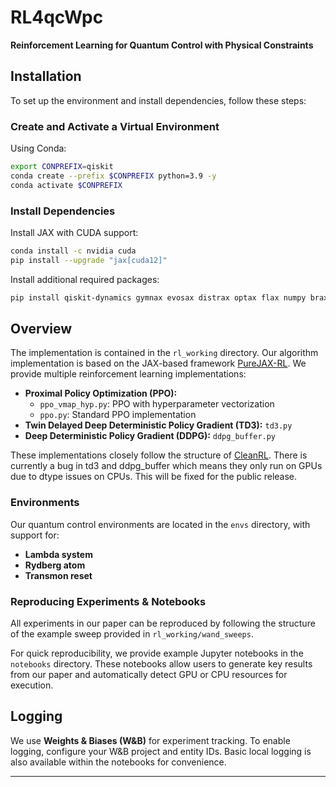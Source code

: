 # RL4qcWpc

**Reinforcement Learning for Quantum Control with Physical Constraints**

## Installation

To set up the environment and install dependencies, follow these steps:

### Create and Activate a Virtual Environment

Using Conda:

```sh
export CONPREFIX=qiskit
conda create --prefix $CONPREFIX python=3.9 -y
conda activate $CONPREFIX
```

### Install Dependencies

Install JAX with CUDA support:

```sh
conda install -c nvidia cuda
pip install --upgrade "jax[cuda12]"
```

Install additional required packages:

```sh
pip install qiskit-dynamics gymnax evosax distrax optax flax numpy brax wandb flashbax diffrax
```

## Overview

The implementation is contained in the `rl_working` directory. Our algorithm implementation is based on the JAX-based framework [PureJAX-RL](https://github.com/luchris429/purejax-rl). We provide multiple reinforcement learning implementations:

- **Proximal Policy Optimization (PPO):**
  - `ppo_vmap_hyp.py`: PPO with hyperparameter vectorization
  - `ppo.py`: Standard PPO implementation
- **Twin Delayed Deep Deterministic Policy Gradient (TD3):** `td3.py`
- **Deep Deterministic Policy Gradient (DDPG):** `ddpg_buffer.py`

These implementations closely follow the structure of [CleanRL](https://github.com/vwxyzjn/cleanrl). There is currently a bug in td3 and ddpg_buffer which means they only run on GPUs due to dtype issues on CPUs. This will be fixed for the public release.

### Environments

Our quantum control environments are located in the `envs` directory, with support for:

- **Lambda system**
- **Rydberg atom**
- **Transmon reset**

### Reproducing Experiments & Notebooks

All experiments in our paper can be reproduced by following the structure of the example sweep provided in `rl_working/wand_sweeps`.

For quick reproducibility, we provide example Jupyter notebooks in the `notebooks` directory. These notebooks allow users to generate key results from our paper and automatically detect GPU or CPU resources for execution.

## Logging

We use **Weights & Biases (W&B)** for experiment tracking. To enable logging, configure your W&B project and entity IDs. Basic local logging is also available within the notebooks for convenience.

---